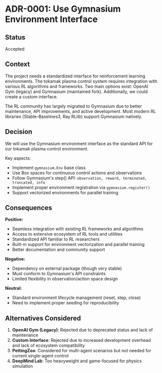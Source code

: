 # ADR-0001: Use Gymnasium Environment Interface

## Status
Accepted

## Context
The project needs a standardized interface for reinforcement learning environments. The tokamak plasma control system requires integration with various RL algorithms and frameworks. Two main options exist: OpenAI Gym (legacy) and Gymnasium (maintained fork). Additionally, we could create a custom interface.

The RL community has largely migrated to Gymnasium due to better maintenance, API improvements, and active development. Most modern RL libraries (Stable-Baselines3, Ray RLlib) support Gymnasium natively.

## Decision
We will use the Gymnasium environment interface as the standard API for our tokamak plasma control environment.

Key aspects:
- Implement `gymnasium.Env` base class
- Use Box spaces for continuous control actions and observations
- Follow Gymnasium's step() API: `observation, reward, terminated, truncated, info`
- Implement proper environment registration via `gymnasium.register()`
- Support vectorized environments for parallel training

## Consequences

**Positive:**
- Seamless integration with existing RL frameworks and algorithms
- Access to extensive ecosystem of RL tools and utilities
- Standardized API familiar to RL researchers
- Built-in support for environment vectorization and parallel training
- Better documentation and community support

**Negative:**
- Dependency on external package (though very stable)
- Must conform to Gymnasium's API constraints
- Limited flexibility in observation/action space design

**Neutral:**
- Standard environment lifecycle management (reset, step, close)
- Need to implement proper seeding for reproducibility

## Alternatives Considered

1. **OpenAI Gym (Legacy)**: Rejected due to deprecated status and lack of maintenance
2. **Custom Interface**: Rejected due to increased development overhead and lack of ecosystem compatibility
3. **PettingZoo**: Considered for multi-agent scenarios but not needed for current single-agent control
4. **DeepMind Lab**: Too heavyweight and game-focused for physics simulation